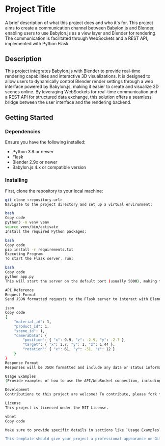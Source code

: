 # Project Title

A brief description of what this project does and who it's for. This project aims to create a communication channel between Babylon.js and Blender, enabling users to use Babylon.js as a view layer and Blender for rendering. The communication is facilitated through WebSockets and a REST API, implemented with Python Flask.

## Description

This project integrates Babylon.js with Blender to provide real-time rendering capabilities and interactive 3D visualizations. It is designed to allow users to dynamically control Blender render settings through a web interface powered by Babylon.js, making it easier to create and visualize 3D scenes online. By leveraging WebSockets for real-time communication and a REST API for structured data exchange, this solution offers a seamless bridge between the user interface and the rendering backend.

## Getting Started

### Dependencies

Ensure you have the following installed:
- Python 3.8 or newer
- Flask
- Blender 2.9x or newer
- Babylon.js 4.x or compatible version

### Installing

First, clone the repository to your local machine:

```bash
git clone <repository-url>
Navigate to the project directory and set up a virtual environment:

bash
Copy code
python3 -m venv venv
source venv/bin/activate
Install the required Python packages:

bash
Copy code
pip install -r requirements.txt
Executing Program
To start the Flask server, run:

bash
Copy code
python app.py
This will start the server on the default port (usually 5000), making the API accessible through http://localhost:5000.

API Reference
Request Format
Send JSON formatted requests to the Flask server to interact with Blender. Here is an example of the JSON request format:

json
Copy code
{
    "material_id": 1,
    "product_id": 1,
    "scene_id": 1,
    "cameraData": {
        "position": { "x": 9.9, "z": -2.9, "y": -2.7 },
        "target": { "x": 1.7, "y": 1, "z": 1.44 },
        "rotation": { "x": 61, "y": -51, "z": 12 }
    }
}
Response Format
Responses will be JSON formatted and include any data or status information related to the request.

Usage Examples
(Provide examples of how to use the API/WebSocket connection, including any relevant code snippets or screenshots.)

Development
Contributions to this project are welcome! To contribute, please fork the repository, make changes, and submit a pull request.

License
This project is licensed under the MIT License.

vbnet
Copy code

Make sure to provide specific details in sections like `Usage Examples` where you'll need to insert code snippets or screenshots illustrating how to use your system. Also, replace `<repository-url>` with the actual URL of your GitHub repository.

This template should give your project a professional appearance on GitHub and make it easier for others to understand and contribute to your project.




